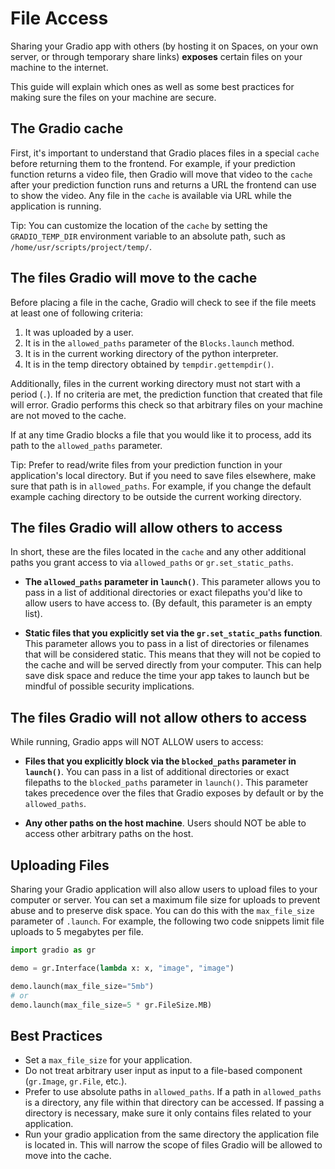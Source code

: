 # File Access

Sharing your Gradio app with others (by hosting it on Spaces, on your own server, or through temporary share links) **exposes** certain files on your machine to the internet.

This guide will explain which ones as well as some best practices for making sure the files on your machine are secure.

## The Gradio cache

First, it's important to understand that Gradio places files in a special `cache` before returning them to the frontend. For example, if your prediction function returns a video file, then Gradio will move that video to the `cache` after your prediction function runs and returns a URL the frontend can use to show the video. Any file in the `cache` is available via URL while the application is running.

Tip: You can customize the location of the `cache` by setting the `GRADIO_TEMP_DIR` environment variable to an absolute path, such as `/home/usr/scripts/project/temp/`. 

## The files Gradio will move to the cache

Before placing a file in the cache, Gradio will check to see if the file meets at least one of following criteria:

1. It was uploaded by a user.
2. It is in the `allowed_paths` parameter of the `Blocks.launch` method.
3. It is in the current working directory of the python interpreter.
4. It is in the temp directory obtained by `tempdir.gettempdir()`.

Additionally, files in the current working directory must not start with a period (`.`). If no criteria are met, the prediction function that created that file will error. Gradio performs this check so that arbitrary files on your machine are not moved to the cache.

If at any time Gradio blocks a file that you would like it to process, add its path to the `allowed_paths` parameter.

Tip: Prefer to read/write files from your prediction function in your application's local directory. But if you need to save files elsewhere, make sure that path is in `allowed_paths`. For example, if you change the default example caching directory to be outside the current working directory.

## The files Gradio will allow others to access 

In short, these are the files located in the `cache` and any other additional paths you grant access to via `allowed_paths` or `gr.set_static_paths`.

- **The `allowed_paths` parameter in `launch()`**. This parameter allows you to pass in a list of additional directories or exact filepaths you'd like to allow users to have access to. (By default, this parameter is an empty list).

- **Static files that you explicitly set via the `gr.set_static_paths` function**. This parameter allows you to pass in a list of directories or filenames that will be considered static. This means that they will not be copied to the cache and will be served directly from your computer. This can help save disk space and reduce the time your app takes to launch but be mindful of possible security implications.

## The files Gradio will not allow others to access

While running, Gradio apps will NOT ALLOW users to access:

- **Files that you explicitly block via the `blocked_paths` parameter in `launch()`**. You can pass in a list of additional directories or exact filepaths to the `blocked_paths` parameter in `launch()`. This parameter takes precedence over the files that Gradio exposes by default or by the `allowed_paths`.

- **Any other paths on the host machine**. Users should NOT be able to access other arbitrary paths on the host.


## Uploading Files

Sharing your Gradio application will also allow users to upload files to your computer or server. You can set a maximum file size for uploads to prevent abuse and to preserve disk space. You can do this with the `max_file_size` parameter of `.launch`. For example, the following two code snippets limit file uploads to 5 megabytes per file.

```python
import gradio as gr

demo = gr.Interface(lambda x: x, "image", "image")

demo.launch(max_file_size="5mb")
# or
demo.launch(max_file_size=5 * gr.FileSize.MB)
```

## Best Practices

* Set a `max_file_size` for your application.
* Do not treat arbitrary user input as input to a file-based component (`gr.Image`, `gr.File`, etc.).
* Prefer to use absolute paths in `allowed_paths`. If a path in `allowed_paths` is a directory, any file within that directory can be accessed. If passing a directory is necessary, make sure it only contains files related to your application.
* Run your gradio application from the same directory the application file is located in. This will narrow the scope of files Gradio will be allowed to move into the cache. 